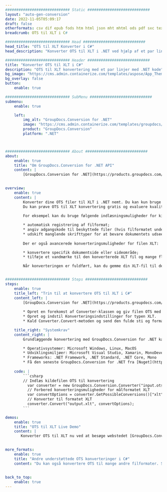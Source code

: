 ```yaml
---
############################# Static ############################
layout: "auto-gen-conversion"
date: 2022-11-05T05:09:17
draft: false
otherformats: csv dif epub fods htm html json mht mhtml ods pdf sxc tex tsv xlam xls xlsb xlsm xlsx xlt xltm xltx xml xps
breadcrumb: OTS til XLT i C#

############################# Head ############################
head_title: "OTS til XLT Konverter i C#"
head_description: "Konverter OTS til XLT i .NET ved hjælp af et par linjer kode. Brug GroupDocs Document Conversion API til at konvertere over 160 filformater."

############################# Header ############################
title: "Konverter OTS til XLT i C#"
description: "OTS til XLT konvertering med et par linjer med .NET kode"
bg_image: "https://cms.admin.containerize.com/templates/aspose/App_Themes/V3/images/bg/header1.png"
bg_overlay: false
button:
    enable: true

############################# SubMenu ############################
submenu:
    enable: true

    left:
        img_alt: "GroupDocs.Conversion for .NET"
        image: "https://cms.admin.containerize.com/templates/groupdocs/images/product-logos/90x90-noborder/groupdocs-conversion-net.png"
        product: "GroupDocs.Conversion"
        platform: ".NET"



############################# About ############################
about:
    enable: true
    title: "Om GroupDocs.Conversion for .NET API"
    content: |
        [GroupDocs.Conversion for .NET](https://products.groupdocs.com/conversion/net/) kan bruges til at konvertere Microsoft Word, Excel, PowerPoint, PDF, Visio og andre formater. GroupDocs.Conversion er en selvstændig API, der er velegnet til back-end og interne systemer, hvor høj ydeevne er påkrævet. Det afhænger ikke af nogen software som Microsoft eller Open Office.
    

overview:
    enable: true
    content: |
        Konverter dine OTS filer til XLT i .NET nemt. Du kan kun bruge et par C# kodelinjer i enhver platform efter eget valg, såsom - Windows, Linux, macOS.
        Du kan prøve OTS til XLT konvertering gratis og evaluere kvaliteten af ​​konverteringsresultaterne. Sammen med simple filkonverteringsscenarier kan du prøve mere avancerede muligheder for at indlæse kilden OTS fil og for at gemme output XLT resultat. 
        
        For eksempel kan du bruge følgende indlæsningsmuligheder for kilden OTS:

        * automatisk registrering af filformat;
        * angiv adgangskode til beskyttede filer (hvis filformatet understøtter det);
        * udskift manglende skrifttyper for at bevare dokumentets udseende.
        
        Der er også avancerede konverteringsmuligheder for filen XLT:

        * konvertere specifik dokumentside eller sideområde;
        * tilføje et vandmærke til den konverterede XLT fil og mange flere.

        Når konverteringen er fuldført, kan du gemme din XLT-fil til den lokale filsti eller ethvert tredjepartslager som FTP, Amazon S3, Google Drive, Dropbox osv. Bemærk venligst - for at konvertere OTS til {{ TO}} er der ikke behov for yderligere software installeret - som MS Office, Open Office, Adobe Acrobat Reader osv.


############################# Steps ############################
steps:
    enable: true
    title_left: "Trin til at konvertere OTS til XLT i C#"
    content_left: |
        [GroupDocs.Conversion for .NET](https://products.groupdocs.com/conversion/net/) gør det nemt for udviklere at konvertere en OTS fil til XLT med et par linjer kode.
        
        * Opret en forekomst af Converter-klassen og giv filen OTS med den fulde sti
        * Opret og indstil Konverteringsindstillinger for typen XLT.
        * Kald Converter.Convert-metoden og send den fulde sti og format (XLT) som en parameter

    title_right: "Systemkrav"
    content_right: |
        Grundlæggende konvertering med GroupDocs.Conversion for .NET kan udføres med nogle få enkle trin. Vores API'er understøttes på alle større platforme og operativsystemer. Før du udfører koden nedenfor, skal du sørge for, at du har følgende forudsætninger installeret på dit system.

        * Operativsystemer: Microsoft Windows, Linux, MacOS
        * Udviklingsmiljøer: Microsoft Visual Studio, Xamarin, MonoDevelop
        * Frameworks: .NET Framework, .NET Standard, .NET Core, Mono
        * Få den seneste GroupDocs.Conversion for .NET fra [Nuget](https://www.nuget.org/packages/groupdocs.conversion)
         
    code: |
        ```csharp    
        // Indlæs kildefilen OTS til konvertering
          var converter = new GroupDocs.Conversion.Converter("input.ots");
          // Forbered konverteringsmuligheder for målformatet XLT
          var convertOptions = converter.GetPossibleConversions()["xlt"].ConvertOptions;
          // Konverter til formatet XLT
          converter.Convert("output.xlt", convertOptions);
        ```

demos:
    enable: true
    title: "OTS til XLT Live Demo"
    content: |
       Konverter OTS til XLT nu ved at besøge webstedet [GroupDocs.Conversion App](https://products.groupdocs.app/conversion/family). Online demo har følgende fordele
          

more_formats:
    enable: true
    title: "Andre understøttede OTS konverteringer i C#"
    content: "Du kan også konvertere OTS til mange andre filformater. Se venligst listen nedenfor."
       
       
back_to_top:
    enable: true
---
```

